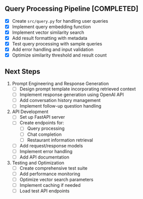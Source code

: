 ## Query Processing Pipeline [COMPLETED]
- [x] Create `src/query.py` for handling user queries
- [x] Implement query embedding function
- [x] Implement vector similarity search
- [x] Add result formatting with metadata
- [x] Test query processing with sample queries
- [x] Add error handling and input validation
- [x] Optimize similarity threshold and result count

## Next Steps
1. Prompt Engineering and Response Generation
   - [ ] Design prompt template incorporating retrieved context
   - [ ] Implement response generation using OpenAI API
   - [ ] Add conversation history management
   - [ ] Implement follow-up question handling

2. API Development
   - [ ] Set up FastAPI server
   - [ ] Create endpoints for:
     - [ ] Query processing
     - [ ] Chat completion
     - [ ] Restaurant information retrieval
   - [ ] Add request/response models
   - [ ] Implement error handling
   - [ ] Add API documentation

3. Testing and Optimization
   - [ ] Create comprehensive test suite
   - [ ] Add performance monitoring
   - [ ] Optimize vector search parameters
   - [ ] Implement caching if needed
   - [ ] Load test API endpoints 